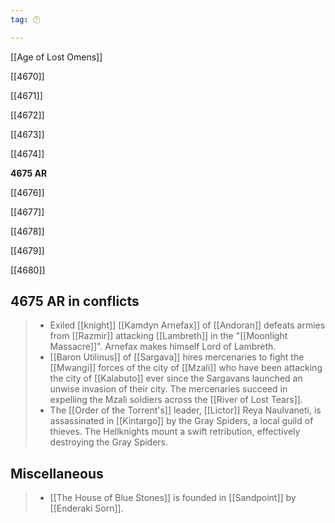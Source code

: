 ```yaml
---
tag: 🕛

---
```

[[Age of Lost Omens]]


[[4670]]

[[4671]]

[[4672]]

[[4673]]

[[4674]]

**4675 AR**

[[4676]]

[[4677]]

[[4678]]

[[4679]]

[[4680]]



## 4675 AR in conflicts

>  - Exiled [[knight]] [[Kamdyn Arnefax]] of [[Andoran]] defeats armies from [[Razmir]] attacking [[Lambreth]] in the "[[Moonlight Massacre]]". Arnefax makes himself Lord of Lambreth.
>  - [[Baron Utilinus]] of [[Sargava]] hires mercenaries to fight the [[Mwangi]] forces of the city of [[Mzali]] who have been attacking the city of [[Kalabuto]] ever since the Sargavans launched an unwise invasion of their city. The mercenaries succeed in expelling the Mzali soldiers across the [[River of Lost Tears]].
>  - The [[Order of the Torrent's]] leader, [[Lictor]] Reya Naulvaneti, is assassinated in [[Kintargo]] by the Gray Spiders, a local guild of thieves. The Hellknights mount a swift retribution, effectively destroying the Gray Spiders.


## Miscellaneous

>  - [[The House of Blue Stones]] is founded in [[Sandpoint]] by [[Enderaki Sorn]].






